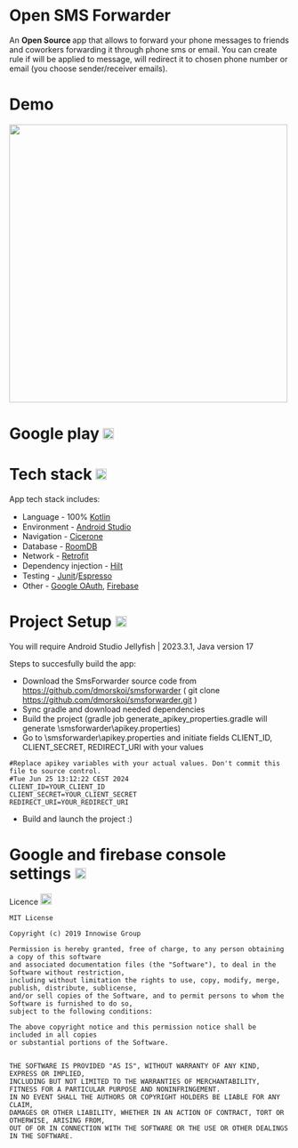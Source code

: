 # Open SMS Forwarder
An <b> Open Source </b> app that allows to forward your phone messages to friends and coworkers forwarding it through phone sms or email. You can create rule if will be applied to message, will redirect it to chosen phone number or email (you choose sender/receiver emails).

# Demo
<img height="500" src="https://github.com/dmorskoi/smsforwarder/assets/133751754/d45a319d-35e2-4748-a659-19602496e15b" />

<h1>Google play <img width="20" height="20" src="https://github.com/dmorskoi/smsforwarder/assets/133751754/864d9767-df82-4151-8d60-0863af526301"/> </h1> 

<h1>Tech stack <img src="https://cdn.jsdelivr.net/gh/devicons/devicon/icons/android/android-original.svg" height="20" width="20" /> </h1>

App tech stack includes: 
- Language - 100% [Kotlin](https://kotlinlang.org/) <img src="https://cdn.jsdelivr.net/gh/devicons/devicon/icons/kotlin/kotlin-original.svg" height="15" width="15" />
- Environment - [Android Studio](https://developer.android.com/studio) <img src="https://cdn.jsdelivr.net/gh/devicons/devicon/icons/androidstudio/androidstudio-original.svg" height="15" width="15" />
- Navigation - [Cicerone](https://github.com/terrakok/Cicerone)
- Database - [RoomDB](https://developer.android.com/training/data-storage/room) <img src="https://github.com/dmorskoi/smsforwarder/assets/133751754/9ce8ef5d-449b-4e32-9c41-35e78beb6594" height="15" width="15" />
- Network - [Retrofit](https://github.com/square/retrofit)
- Dependency injection - [Hilt](https://dagger.dev/hilt/) <img src="https://github.com/dmorskoi/smsforwarder/assets/133751754/db6d99a1-36a3-4f8b-979f-b4b513070d80" height="15" width="15" />
- Testing - [Junit](https://junit.org/junit5/)/[Espresso](https://developer.android.com/training/testing/espresso) <img src="https://github.com/dmorskoi/smsforwarder/assets/133751754/d4df3028-7bdd-48cd-a4e9-a1c973032938" height="15" width="15" />
- Other - [Google OAuth](https://developers.google.com/identity/protocols/oauth2), [Firebase](https://firebase.google.com/) <img src="https://github.com/dmorskoi/smsforwarder/assets/133751754/3bda77d3-b4ca-4a4e-a575-4316392d8653" height="15" width="15" /> <img src="https://github.com/dmorskoi/smsforwarder/assets/133751754/e05d9da6-5520-48a5-9866-02be4d2f86b0" height="15" width="15" />

<h1>Project Setup <img src="https://github.com/dmorskoi/smsforwarder/assets/133751754/b88da3f7-c34f-4552-acc4-97614e505098" height="20" width="20" /></h1>

You will require Android Studio Jellyfish | 2023.3.1, Java version 17

Steps to succesfully build the app:
- Download the SmsForwarder source code from https://github.com/dmorskoi/smsforwarder ( git clone https://github.com/dmorskoi/smsforwarder.git )
- Sync gradle and download needed dependencies
- Build the project (gradle job generate_apikey_properties.gradle will generate \smsforwarder\apikey.properties)
- Go to \smsforwarder\apikey.properties and initiate fields CLIENT_ID, CLIENT_SECRET, REDIRECT_URI with your values 

```
#Replace apikey variables with your actual values. Don't commit this file to source control.
#Tue Jun 25 13:12:22 CEST 2024
CLIENT_ID=YOUR_CLIENT_ID
CLIENT_SECRET=YOUR_CLIENT_SECRET
REDIRECT_URI=YOUR_REDIRECT_URI
```

- Build and launch the project :)

<h1>Google and firebase console settings <img src="https://github.com/dmorskoi/smsforwarder/assets/133751754/643d4b0b-be6a-473d-82cc-bd6024705957" height="20" width="20" /></h1

<h1>Licence <img src="https://github.com/dmorskoi/smsforwarder/assets/133751754/d716eb12-9573-4809-88d5-ad0fd66f3c1c" height="20" width="20" /></h1>

```
MIT License

Copyright (c) 2019 Innowise Group

Permission is hereby granted, free of charge, to any person obtaining a copy of this software
and associated documentation files (the "Software"), to deal in the Software without restriction,
including without limitation the rights to use, copy, modify, merge, publish, distribute, sublicense,
and/or sell copies of the Software, and to permit persons to whom the Software is furnished to do so,
subject to the following conditions:

The above copyright notice and this permission notice shall be included in all copies
or substantial portions of the Software.


THE SOFTWARE IS PROVIDED "AS IS", WITHOUT WARRANTY OF ANY KIND, EXPRESS OR IMPLIED,
INCLUDING BUT NOT LIMITED TO THE WARRANTIES OF MERCHANTABILITY,
FITNESS FOR A PARTICULAR PURPOSE AND NONINFRINGEMENT.
IN NO EVENT SHALL THE AUTHORS OR COPYRIGHT HOLDERS BE LIABLE FOR ANY CLAIM,
DAMAGES OR OTHER LIABILITY, WHETHER IN AN ACTION OF CONTRACT, TORT OR OTHERWISE, ARISING FROM,
OUT OF OR IN CONNECTION WITH THE SOFTWARE OR THE USE OR OTHER DEALINGS IN THE SOFTWARE.
```
